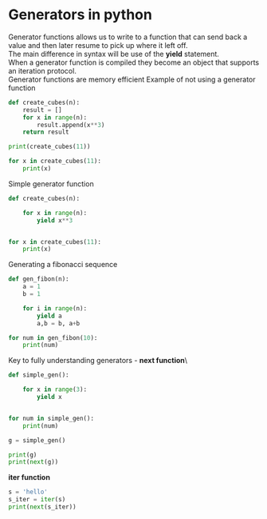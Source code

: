 # Generators in python
Generator functions allows us to write to a function that can send back a value and then later resume to pick up where it left off.\
The main difference in syntax will be use of the __yield__ statement.\
When a generator function is compiled they become an object that supports an iteration protocol.\
Generator functions are memory efficient
Example of not using a generator function
```python
def create_cubes(n):
    result = []
    for x in range(n):
        result.append(x**3)
    return result

print(create_cubes(11))

for x in create_cubes(11):
    print(x)
```
Simple generator function
```python
def create_cubes(n):

    for x in range(n):
        yield x**3


for x in create_cubes(11):
    print(x)
```

Generating a fibonacci sequence
```python
def gen_fibon(n):
    a = 1
    b = 1

    for i in range(n):
        yield a
        a,b = b, a+b

for num in gen_fibon(10):
    print(num)
```

Key to fully understanding generators - __next function__\
```python
def simple_gen():

    for x in range(3):
        yield x


for num in simple_gen():
    print(num)

g = simple_gen()

print(g)
print(next(g))
```

__iter function__
```python
s = 'hello'
s_iter = iter(s)
print(next(s_iter))
```
